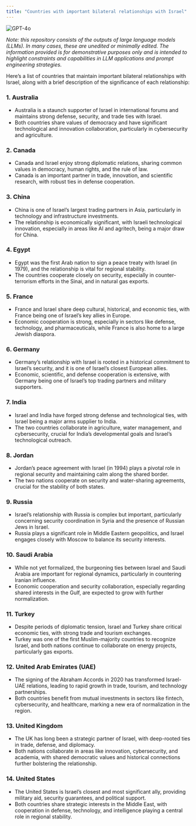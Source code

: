 ```yaml
---
title: "Countries with important bilateral relationships with Israel"
---
```

![GPT-4o](https://img.shields.io/badge/GPT--4o-3333FF?style=for-the-badge&logo=openai&logoColor=white)



*Note: this repository consists of the outputs of large language models (LLMs). In many cases, these are unedited or minimally edited. The information provided is for demonstrative purposes only and is intended to highlight constraints and capabilities in LLM applications and prompt engineering strategies.*


Here’s a list of countries that maintain important bilateral relationships with Israel, along with a brief description of the significance of each relationship:

### 1. **Australia**
   - Australia is a staunch supporter of Israel in international forums and maintains strong defense, security, and trade ties with Israel.
   - Both countries share values of democracy and have significant technological and innovation collaboration, particularly in cybersecurity and agriculture.

### 2. **Canada**
   - Canada and Israel enjoy strong diplomatic relations, sharing common values in democracy, human rights, and the rule of law.
   - Canada is an important partner in trade, innovation, and scientific research, with robust ties in defense cooperation.

### 3. **China**
   - China is one of Israel’s largest trading partners in Asia, particularly in technology and infrastructure investments.
   - The relationship is economically significant, with Israeli technological innovation, especially in areas like AI and agritech, being a major draw for China.

### 4. **Egypt**
   - Egypt was the first Arab nation to sign a peace treaty with Israel (in 1979), and the relationship is vital for regional stability.
   - The countries cooperate closely on security, especially in counter-terrorism efforts in the Sinai, and in natural gas exports.

### 5. **France**
   - France and Israel share deep cultural, historical, and economic ties, with France being one of Israel’s key allies in Europe.
   - Economic cooperation is strong, especially in sectors like defense, technology, and pharmaceuticals, while France is also home to a large Jewish diaspora.

### 6. **Germany**
   - Germany’s relationship with Israel is rooted in a historical commitment to Israel’s security, and it is one of Israel’s closest European allies.
   - Economic, scientific, and defense cooperation is extensive, with Germany being one of Israel’s top trading partners and military supporters.

### 7. **India**
   - Israel and India have forged strong defense and technological ties, with Israel being a major arms supplier to India.
   - The two countries collaborate in agriculture, water management, and cybersecurity, crucial for India’s developmental goals and Israel’s technological outreach.

### 8. **Jordan**
   - Jordan’s peace agreement with Israel (in 1994) plays a pivotal role in regional security and maintaining calm along the shared border.
   - The two nations cooperate on security and water-sharing agreements, crucial for the stability of both states.

### 9. **Russia**
   - Israel’s relationship with Russia is complex but important, particularly concerning security coordination in Syria and the presence of Russian Jews in Israel.
   - Russia plays a significant role in Middle Eastern geopolitics, and Israel engages closely with Moscow to balance its security interests.

### 10. **Saudi Arabia**
   - While not yet formalized, the burgeoning ties between Israel and Saudi Arabia are important for regional dynamics, particularly in countering Iranian influence.
   - Economic cooperation and security collaboration, especially regarding shared interests in the Gulf, are expected to grow with further normalization.

### 11. **Turkey**
   - Despite periods of diplomatic tension, Israel and Turkey share critical economic ties, with strong trade and tourism exchanges.
   - Turkey was one of the first Muslim-majority countries to recognize Israel, and both nations continue to collaborate on energy projects, particularly gas exports.

### 12. **United Arab Emirates (UAE)**
   - The signing of the Abraham Accords in 2020 has transformed Israel-UAE relations, leading to rapid growth in trade, tourism, and technology partnerships.
   - Both countries benefit from mutual investments in sectors like fintech, cybersecurity, and healthcare, marking a new era of normalization in the region.

### 13. **United Kingdom**
   - The UK has long been a strategic partner of Israel, with deep-rooted ties in trade, defense, and diplomacy.
   - Both nations collaborate in areas like innovation, cybersecurity, and academia, with shared democratic values and historical connections further bolstering the relationship.

### 14. **United States**
   - The United States is Israel’s closest and most significant ally, providing military aid, security guarantees, and political support.
   - Both countries share strategic interests in the Middle East, with cooperation in defense, technology, and intelligence playing a central role in regional stability.

